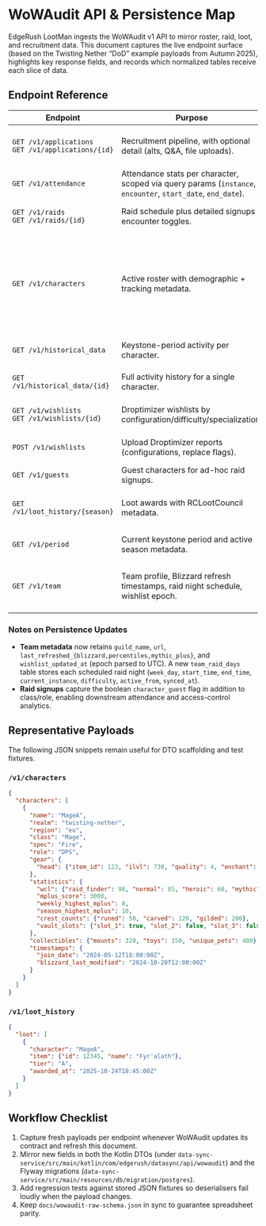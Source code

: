 # WoWAudit API & Persistence Map

EdgeRush LootMan ingests the WoWAudit v1 API to mirror roster, raid, loot, and recruitment data. This document captures the live endpoint surface (based on the Twisting Nether “DoD” example payloads from Autumn 2025), highlights key response fields, and records which normalized tables receive each slice of data.

## Endpoint Reference

| Endpoint | Purpose | Notable Fields | Persistence |
| --- | --- | --- | --- |
| `GET /v1/applications`<br>`GET /v1/applications/{id}` | Recruitment pipeline, with optional detail (alts, Q&A, file uploads). | `id`, `applied_at`, `status`, `role`, `age`, `country`, `battletag`, `discord_id`, `main_character{ name, realm, region, class, race, faction, level }`, `alts[]`, `questions[].files[]`. | `applications`, `application_alts`, `application_questions`, `application_question_files`. |
| `GET /v1/attendance` | Attendance stats per character, scoped via query params (`instance`, `encounter`, `start_date`, `end_date`). | Character identity, raid/encounter counts, attendance & selection percentages. | `attendance_stats` (plus `character_region`, `team_id`, `season_id`, `period_id`). |
| `GET /v1/raids`<br>`GET /v1/raids/{id}` | Raid schedule plus detailed signups & encounter toggles. | `id`, `date`, `start_time`, `end_time`, `instance`, `optional`, `difficulty`, `status`, `present_size`, `total_size`, `notes`, `signups[].character{ id, name, realm, region, class, role, guest }`, `signups[].{ status, comment, selected }`, `encounters[]`. | `raids`, `raid_signups` (now includes `character_guest`), `raid_encounters`. |
| `GET /v1/characters` | Active roster with demographic + tracking metadata. | `id`, `name`, `realm`, `class`, `role`, `rank`, `status`, `note`, `blizzard_id`, `tracking_since`. | `raiders` and dependent stat tables (`raider_statistics`, `raider_gear_items`, `raider_crest_counts`, `raider_track_items`, `raider_vault_slots`, `raider_renown`, `raider_pvp_bracket_stats`, `raider_raid_progress`, `raider_warcraft_logs`). |
| `GET /v1/historical_data` | Keystone-period activity per character. | `period`, nested `characters[].data` (dungeon runs, world quests, vault options). | `historical_activity` (`data_json` keeps raw payload). |
| `GET /v1/historical_data/{id}` | Full activity history for a single character. | Character identity, chronological `history[]`, and `best_gear` snapshot. | Same `historical_activity` store; downstream analytics pivot by period. |
| `GET /v1/wishlists`<br>`GET /v1/wishlists/{id}` | Droptimizer wishlists by configuration/difficulty/specialization. | Character identity, `wishlists[].instances[].difficulties[].wishlist.encounters[].items[].wishes[]`. | `wishlist_snapshots` (raw JSON, keyed by character + team metadata). |
| `POST /v1/wishlists` | Upload Droptimizer reports (configurations, replace flags). | `report_id`, `character_id`, `configuration_name`, `replace_manual_edits`, `clear_conduits`. | Processed into `wishlist_snapshots` and downstream analytics. |
| `GET /v1/guests` | Guest characters for ad-hoc raid signups. | `id`, `name`, `realm`, `class`, `role`, `blizzard_id`, `tracking_since`. | `guests`. |
| `GET /v1/loot_history/{season}` | Loot awards with RCLootCouncil metadata. | `history_items[].{ id, rclootcouncil_id, item_id, name, icon, slot, quality, difficulty, discarded, character_id, awarded_by_* }`, `response_type`, `bonus_ids[]`, `old_items[]`, `wish_data[]`, `wish_value`. | `loot_awards`, `loot_award_bonus_ids`, `loot_award_old_items`, `loot_award_wish_data`. |
| `GET /v1/period` | Current keystone period and active season metadata. | `current_period`, `period_id`, `season_id`, optional `current_season{ id, name, start_date, end_date, kind, expansion, keystone_season_id, pvp_season_id, first_period_id }`. | `period_snapshots` (linked to `team_id`). |
| `GET /v1/team` | Team profile, Blizzard refresh timestamps, raid night schedule, wishlist epoch. | `id`, `guild_id`, `guild_name`, `name`, `url`, `last_refreshed.{ blizzard, percentiles, mythic_plus }`, `raid_days[]`, `wishlist_updated_at`. | `team_metadata` (new columns for guild name, URL, refresh timestamps, wishlist epoch), `team_raid_days` (new child table). |

### Notes on Persistence Updates

- **Team metadata** now retains `guild_name`, `url`, `last_refreshed_{blizzard,percentiles,mythic_plus}`, and `wishlist_updated_at` (epoch parsed to UTC). A new `team_raid_days` table stores each scheduled raid night (`week_day`, `start_time`, `end_time`, `current_instance`, `difficulty`, `active_from`, `synced_at`).
- **Raid signups** capture the boolean `character_guest` flag in addition to class/role, enabling downstream attendance and access-control analytics.

## Representative Payloads

The following JSON snippets remain useful for DTO scaffolding and test fixtures.

### `/v1/characters`
```json
{
  "characters": [
    {
      "name": "MageA",
      "realm": "twisting-nether",
      "region": "eu",
      "class": "Mage",
      "spec": "Fire",
      "role": "DPS",
      "gear": {
        "head": {"item_id": 123, "ilvl": 730, "quality": 4, "enchant": "...", "upgrade_level": 8}
      },
      "statistics": {
        "wcl": {"raid_finder": 98, "normal": 85, "heroic": 60, "mythic": 40},
        "mplus_score": 3000,
        "weekly_highest_mplus": 8,
        "season_highest_mplus": 10,
        "crest_counts": {"runed": 50, "carved": 120, "gilded": 200},
        "vault_slots": {"slot_1": true, "slot_2": false, "slot_3": false}
      },
      "collectibles": {"mounts": 320, "toys": 150, "unique_pets": 400},
      "timestamps": {
        "join_date": "2024-05-12T18:00:00Z",
        "blizzard_last_modified": "2024-10-20T12:00:00Z"
      }
    }
  ]
}
```

### `/v1/loot_history`
```json
{
  "loot": [
    {
      "character": "MageA",
      "item": {"id": 12345, "name": "Fyr'alath"},
      "tier": "A",
      "awarded_at": "2025-10-24T18:45:00Z"
    }
  ]
}
```

## Workflow Checklist

1. Capture fresh payloads per endpoint whenever WoWAudit updates its contract and refresh this document.
2. Mirror new fields in both the Kotlin DTOs (under `data-sync-service/src/main/kotlin/com/edgerush/datasync/api/wowaudit`) and the Flyway migrations (`data-sync-service/src/main/resources/db/migration/postgres`).
3. Add regression tests against stored JSON fixtures so deserialisers fail loudly when the payload changes.
4. Keep `docs/wowaudit-raw-schema.json` in sync to guarantee spreadsheet parity.
